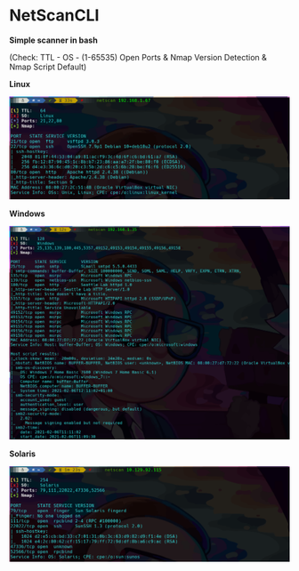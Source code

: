 # NetScanCLI

**Simple scanner in bash**

(Check: TTL - OS - (1-65535) Open Ports & Nmap Version Detection & Nmap Script Default)

**Linux**

![](/1.png)

**Windows**

![](/2.png)

**Solaris**

![](/3.png)
